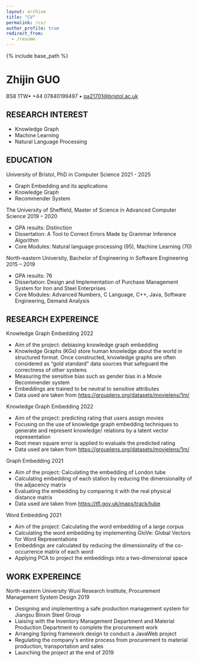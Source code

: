 ```yaml
---
layout: archive
title: "CV"
permalink: /cv/
author_profile: true
redirect_from:
  - /resume
---
```


{% include base_path %}

# Zhijin GUO

BS8 1TW• +44 07840199497 • pa21701@bristol.ac.uk

## RESEARCH INTEREST

- Knowledge Graph
- Machine Learning
- Natural Language Processing

## EDUCATION


University of Bristol, PhD in Computer Science 2021 - 2025

- Graph Embedding and its applications
- Knowledge Graph
- Recommender System


The University of Sheffield, Master of Science in Advanced Computer Science 2019 – 2020

- GPA results: Distinction
- Dissertation: A Tool to Correct Errors Made by Grammar Inference Algorithm
- Core Modules: Natural language processing (95), Machine Learning (70)


North-eastern University, Bachelor of Engineering in Software Engineering 2015 – 2019

- GPA results: 76
- Dissertation: Design and Implementation of Purchase Management System for Iron and Steel
    Enterprises
- Core Modules: Advanced Numbers, C Language, C++, Java, Software Engineering, Demand Analysis

## RESEARCH EXPEREINCE


Knowledge Graph Embedding 2022

- Aim of the project: debiasing knowledge graph embedding
- Knowledge Graphs (KGs) store human knowledge about the world in structured format. Once
    constructed, knowledge graphs are often considered as “gold standard” data sources that
    safeguard the correctness of other systems
- Measuring the sensitive bias such as gender bias in a Movie Recommender system
- Embeddings are trained to be neutral to sensitive attributes
- Data used are taken from https://grouplens.org/datasets/movielens/1m/


Knowledge Graph Embedding 2022

- Aim of the project: predicting rating that users assign movies
- Focusing on the use of knowledge graph embedding techniques to generate and represent
    knowledge/ relations by a latent vector representation
- Root mean square error is applied to evaluate the predicted rating
- Data used are taken from https://grouplens.org/datasets/movielens/1m/


Graph Embedding 2021

- Aim of the project: Calculating the embedding of London tube
- Calculating embedding of each station by reducing the dimensionality of the adjacency matrix
- Evaluating the embedding by comparing it with the real physical distance matrix
- Data used are taken from https://tfl.gov.uk/maps/track/tube


Word Embedding 2021

- Aim of the project: Calculating the word embedding of a large corpus
- Calculating the word embedding by implementing GloVe: Global Vectors for Word Representations
- Embeddings are calculated by reducing the dimensionality of the co-occurrence matrix of each
    word
- Applying PCA to project the embeddings into a two-dimensional space

## WORK EXPEREINCE

North-eastern University Wuxi Research Institute, Procurement Management System Design 2019

- Designing and implementing a safe production management system for Jiangsu Binxin Steel Group
- Liaising with the Inventory Management Department and Material Production Department to
    complete the procurement work
- Arranging Spring framework design to conduct a JavaWeb project
- Regulating the company's entire process from procurement to material production, transportation
    and sales
- Launching the project at the end of 2019



